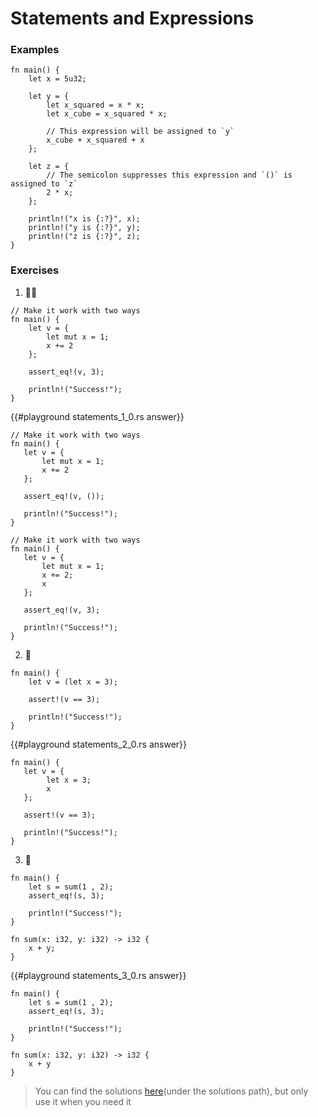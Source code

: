 # Statements and Expressions

### Examples

```rust,editable
fn main() {
    let x = 5u32;

    let y = {
        let x_squared = x * x;
        let x_cube = x_squared * x;

        // This expression will be assigned to `y`
        x_cube + x_squared + x
    };

    let z = {
        // The semicolon suppresses this expression and `()` is assigned to `z`
        2 * x;
    };

    println!("x is {:?}", x);
    println!("y is {:?}", y);
    println!("z is {:?}", z);
}
```

### Exercises

1. 🌟🌟

```rust,editable
// Make it work with two ways
fn main() {
    let v = {
        let mut x = 1;
        x += 2
    };

    assert_eq!(v, 3);

    println!("Success!");
}
```

{{#playground statements_1_0.rs answer}}

```rust,answer
// Make it work with two ways
fn main() {
   let v = {
       let mut x = 1;
       x += 2
   };

   assert_eq!(v, ());

   println!("Success!");
}
```

```rust,answer
// Make it work with two ways
fn main() {
   let v = {
       let mut x = 1;
       x += 2;
       x
   };

   assert_eq!(v, 3);

   println!("Success!");
}
```

2. 🌟

```rust,editable
fn main() {
    let v = (let x = 3);

    assert!(v == 3);

    println!("Success!");
}
```

{{#playground statements_2_0.rs answer}}

```rust,answer
fn main() {
   let v = {
        let x = 3;
        x
   };

   assert!(v == 3);

   println!("Success!");
}
```

3. 🌟

```rust,editable
fn main() {
    let s = sum(1 , 2);
    assert_eq!(s, 3);

    println!("Success!");
}

fn sum(x: i32, y: i32) -> i32 {
    x + y;
}
```

{{#playground statements_3_0.rs answer}}

```rust,answer
fn main() {
    let s = sum(1 , 2);
    assert_eq!(s, 3);

    println!("Success!");
}

fn sum(x: i32, y: i32) -> i32 {
    x + y
}
```

> You can find the solutions [here](https://github.com/sunface/rust-by-practice)(under the solutions path), but only use it when you need it
